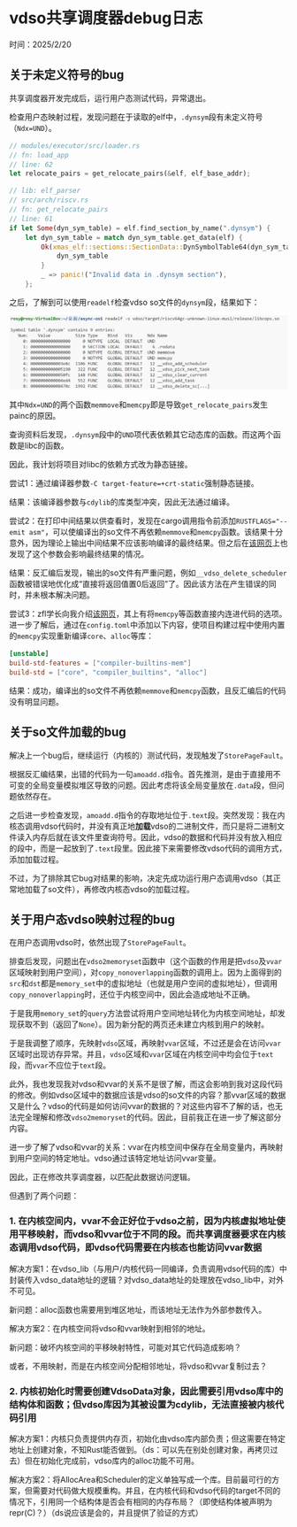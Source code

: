 # vdso共享调度器debug日志

时间：2025/2/20

## 关于未定义符号的bug

共享调度器开发完成后，运行用户态测试代码，异常退出。

检查用户态映射过程，发现问题在于读取的elf中，`.dynsym`段有未定义符号（`Ndx=UND`）。

```Rust
// modules/executor/src/loader.rs
// fn: load_app
// line: 62
let relocate_pairs = get_relocate_pairs(&elf, elf_base_addr);
```

```Rust
// lib: elf_parser
// src/arch/riscv.rs
// fn: get_relocate_pairs
// line: 61
if let Some(dyn_sym_table) = elf.find_section_by_name(".dynsym") {
    let dyn_sym_table = match dyn_sym_table.get_data(elf) {
        Ok(xmas_elf::sections::SectionData::DynSymbolTable64(dyn_sym_table)) => {
            dyn_sym_table
        }
        _ => panic!("Invalid data in .dynsym section"),
    };
```

之后，了解到可以使用`readelf`检查vdso so文件的`dynsym`段，结果如下：

![](../图片/微信图片_20250220192917.png)

其中`Ndx=UND`的两个函数`memmove`和`memcpy`即是导致`get_relocate_pairs`发生painc的原因。

查询资料后发现，`.dynsym`段中的`UND`项代表依赖其它动态库的函数。而这两个函数是libc的函数。

因此，我计划将项目对libc的依赖方式改为静态链接。

尝试1：通过编译器参数`-C target-feature=+crt-static`强制静态链接。

结果：该编译器参数与`cdylib`的库类型冲突，因此无法通过编译。

尝试2：在打印中间结果以供查看时，发现在cargo调用指令前添加`RUSTFLAGS="--emit asm"`，可以使编译出的so文件不再依赖`memmove`和`memcpy`函数。该结果十分意外，因为理论上输出中间结果不应该影响编译的最终结果。但之后在[该网页](https://siliconsprawl.com/posts/rust-emit-asm/)上也发现了这个参数会影响最终结果的情况。

结果：反汇编后发现，输出的so文件有严重问题，例如`__vdso_delete_scheduler`函数被错误地优化成“直接将返回值置0后返回”了。因此该方法在产生错误的同时，并未根本解决问题。

尝试3：zfl学长向我介绍[该网页](https://os.phil-opp.com/zh-CN/minimal-rust-kernel/)，其上有将`memcpy`等函数直接内连进代码的选项。进一步了解后，通过在`config.toml`中添加以下内容，使项目构建过程中使用内置的`memcpy`实现重新编译`core`、`alloc`等库：

```toml
[unstable]
build-std-features = ["compiler-builtins-mem"]
build-std = ["core", "compiler_builtins", "alloc"]
```

结果：成功，编译出的so文件不再依赖`memmove`和`memcpy`函数，且反汇编后的代码没有明显问题。

## 关于so文件加载的bug

解决上一个bug后，继续运行（内核的）测试代码，发现触发了`StorePageFault`。

根据反汇编结果，出错的代码为一句`amoadd.d`指令。首先推测，是由于直接用不可变的全局变量模拟堆区导致的问题。因此考虑将该全局变量放在`.data`段，但问题依然存在。

之后进一步检查发现，`amoadd.d`指令的存取地址位于`.text`段。突然发现：我在内核态调用vdso代码时，并没有真正地**加载**vdso的二进制文件，而只是将二进制文件读入内存后就在该文件里查询符号。因此，vdso的数据和代码并没有放入相应的段中，而是一起放到了`.text`段里。因此接下来需要修改vdso代码的调用方式，添加加载过程。

不过，为了排除其它bug对结果的影响，决定先成功运行用户态调用vdso（其正常地加载了so文件），再修改内核态vdso的加载过程。

## 关于用户态vdso映射过程的bug

在用户态调用vdso时，依然出现了`StorePageFault`。

排查后发现，问题出在`vdso2memoryset`函数中（这个函数的作用是把`vdso`及`vvar`区域映射到用户空间），对`copy_nonoverlapping`函数的调用上。因为上面得到的`src`和`dst`都是`memory_set`中的虚拟地址（也就是用户空间的虚拟地址），但调用`copy_nonoverlapping`时，还位于内核空间中，因此会造成地址不正确。

于是我用`memory_set`的`query`方法尝试将用户空间地址转化为内核空间地址，却发现获取不到（返回了`None`）。因为新分配的两页还未建立内核到用户的映射。

于是我调整了顺序，先映射`vdso`区域，再映射`vvar`区域，不过还是会在访问`vvar`区域时出现访存异常。并且，`vdso`区域和`vvar`区域在内核空间中均会位于`text`段，而`vvar`不应位于`text`段。

此外，我也发现我对vdso和vvar的关系不是很了解，而这会影响到我对这段代码的修改。例如vdso区域中的数据应该是vdso的so文件的内容？那vvar区域的数据又是什么？vdso的代码是如何访问vvar的数据的？对这些内容不了解的话，也无法完全理解和修改`vdso2memoryset`的代码。因此，目前我正在进一步了解这部分内容。

进一步了解了vdso和vvar的关系：vvar在内核空间中保存在全局变量内，再映射到用户空间的特定地址。vdso通过该特定地址访问vvar变量。

因此，正在修改共享调度器，以匹配此数据访问逻辑。

但遇到了两个问题：

### 1. 在内核空间内，vvar不会正好位于vdso之前，因为内核虚拟地址使用平移映射，而vdso和vvar位于不同的段。而共享调度器要求在内核态调用vdso代码，即vdso代码需要在内核态也能访问vvar数据

解决方案1：在vdso_lib（与用户/内核代码一同编译，负责调用vdso代码的库）中封装传入vdso_data地址的逻辑？对vdso_data地址的处理放在vdso_lib中，对外不可见。

新问题：alloc函数也需要用到堆区地址，而该地址无法作为外部参数传入。

解决方案2：在内核空间将vdso和vvar映射到相邻的地址。

新问题：破坏内核空间的平移映射特性，可能对其它代码造成影响？

或者，不用映射，而是在内核空间分配相邻地址，将vdso和vvar复制过去？

### 2. 内核初始化时需要创建VdsoData对象，因此需要引用vdso库中的结构体和函数；但vdso库因为其被设置为cdylib，无法直接被内核代码引用

解决方案1：内核只负责提供内存页，初始化由vdso库内部负责；但这需要在特定地址上创建对象，不知Rust能否做到。（ds：可以先在别处创建对象，再拷贝过去）但在初始化完成前，vdso库内的alloc功能不可用。

解决方案2：将AllocArea和Scheduler的定义单独写成一个库。目前最可行的方案，但需要对代码做大规模重构。并且，在内核代码和vdso代码的target不同的情况下，引用同一个结构体是否会有相同的内存布局？（即使结构体被声明为repr(C)？）（ds说应该是会的，并且提供了验证的方式）
